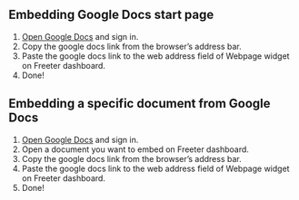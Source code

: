 ## Embedding Google Docs start page

1. <a href="{{ curItem.homeUrl|e }}" rel="nofollow" target="_blank">Open Google Docs</a> and sign in.
2. Copy the google docs link from the browser’s address bar.
3. Paste the google docs link to the web address field of Webpage widget on Freeter dashboard.
4. Done!

## Embedding a specific document from Google Docs

1. <a href="{{ curItem.homeUrl|e }}" rel="nofollow" target="_blank">Open Google Docs</a> and sign in.
2. Open a document you want to embed on Freeter dashboard.
3. Copy the google docs link from the browser’s address bar.
4. Paste the google docs link to the web address field of Webpage widget on Freeter dashboard.
5. Done!

